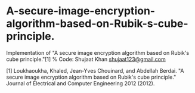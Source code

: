# A-secure-image-encryption-algorithm-based-on-Rubik-s-cube-principle.
Implementation of "A secure image encryption algorithm based on Rubik's cube principle."[1]
% Code: Shujaat Khan shujaat123@gmail.com

[1] Loukhaoukha, Khaled, Jean-Yves Chouinard, and Abdellah Berdai. "A secure image encryption algorithm based on Rubik's cube principle." Journal of Electrical and Computer Engineering 2012 (2012).
